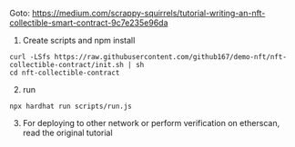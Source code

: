 
Goto: https://medium.com/scrappy-squirrels/tutorial-writing-an-nft-collectible-smart-contract-9c7e235e96da

1. Create scripts and npm install
```
curl -LSfs https://raw.githubusercontent.com/github167/demo-nft/nft-collectible-contract/init.sh | sh
cd nft-collectible-contract
```

2. run
```
npx hardhat run scripts/run.js
```
3. For deploying to other network or perform verification on etherscan, read the original tutorial

